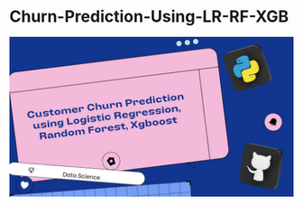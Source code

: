# Churn-Prediction-Using-LR-RF-XGB

<div align="center">
    <img alt="churn" src="https://github.com/hanesegi/Churn-Prediction-Using-LR-RF-XGB/blob/main/img/Deck%20Portofolio.jpg" 
    >
</div>
